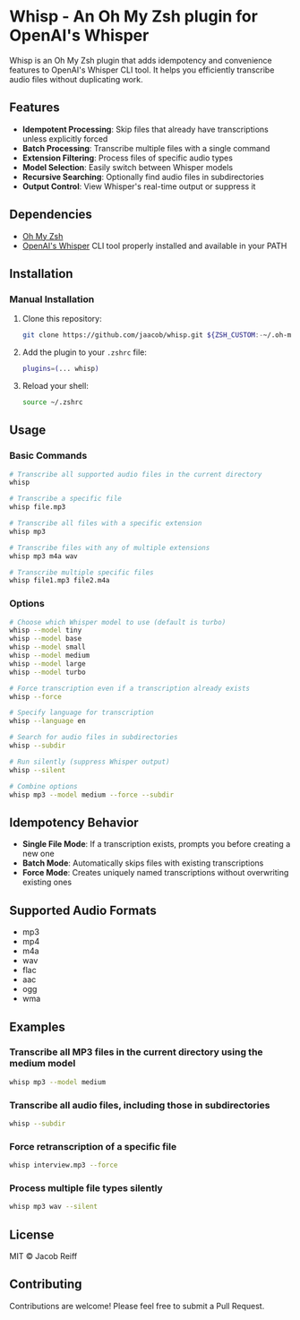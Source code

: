 # Whisp - An Oh My Zsh plugin for OpenAI's Whisper

Whisp is an Oh My Zsh plugin that adds idempotency and convenience features to OpenAI's Whisper CLI tool. It helps you efficiently transcribe audio files without duplicating work.

## Features

- **Idempotent Processing**: Skip files that already have transcriptions unless explicitly forced
- **Batch Processing**: Transcribe multiple files with a single command
- **Extension Filtering**: Process files of specific audio types
- **Model Selection**: Easily switch between Whisper models
- **Recursive Searching**: Optionally find audio files in subdirectories
- **Output Control**: View Whisper's real-time output or suppress it

## Dependencies

- [Oh My Zsh](https://ohmyz.sh/)
- [OpenAI's Whisper](https://github.com/openai/whisper) CLI tool properly installed and available in your PATH

## Installation

### Manual Installation

1. Clone this repository:
   ```bash
   git clone https://github.com/jaacob/whisp.git ${ZSH_CUSTOM:-~/.oh-my-zsh/custom}/plugins/whisp
   ```

2. Add the plugin to your `.zshrc` file:
   ```bash
   plugins=(... whisp)
   ```

3. Reload your shell:
   ```bash
   source ~/.zshrc
   ```

## Usage

### Basic Commands

```bash
# Transcribe all supported audio files in the current directory
whisp

# Transcribe a specific file
whisp file.mp3

# Transcribe all files with a specific extension
whisp mp3

# Transcribe files with any of multiple extensions
whisp mp3 m4a wav

# Transcribe multiple specific files
whisp file1.mp3 file2.m4a
```

### Options

```bash
# Choose which Whisper model to use (default is turbo)
whisp --model tiny
whisp --model base
whisp --model small
whisp --model medium
whisp --model large
whisp --model turbo

# Force transcription even if a transcription already exists
whisp --force

# Specify language for transcription
whisp --language en

# Search for audio files in subdirectories
whisp --subdir

# Run silently (suppress Whisper output)
whisp --silent

# Combine options
whisp mp3 --model medium --force --subdir
```

## Idempotency Behavior

- **Single File Mode**: If a transcription exists, prompts you before creating a new one
- **Batch Mode**: Automatically skips files with existing transcriptions
- **Force Mode**: Creates uniquely named transcriptions without overwriting existing ones

## Supported Audio Formats

- mp3
- mp4
- m4a
- wav
- flac
- aac
- ogg
- wma

## Examples

### Transcribe all MP3 files in the current directory using the medium model
```bash
whisp mp3 --model medium
```

### Transcribe all audio files, including those in subdirectories
```bash
whisp --subdir
```

### Force retranscription of a specific file
```bash
whisp interview.mp3 --force
```

### Process multiple file types silently
```bash
whisp mp3 wav --silent
```

## License

MIT © Jacob Reiff

## Contributing

Contributions are welcome! Please feel free to submit a Pull Request.
